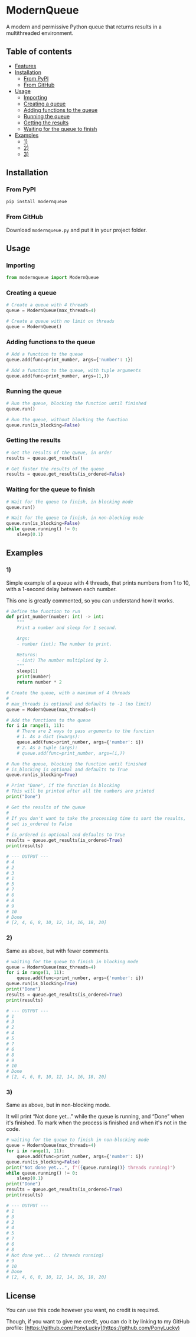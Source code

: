 # ModernQueue
A modern and permissive Python queue that returns results in a multithreaded environment.

## Table of contents
- [Features](#features)
- [Installation](#installation)
  - [From PyPI](#from-pypi)
  - [From GitHub](#from-github)
- [Usage](#usage)
  - [Importing](#importing)
  - [Creating a queue](#creating-a-queue)
  - [Adding functions to the queue](#adding-functions-to-the-queue)
  - [Running the queue](#running-the-queue)
  - [Getting the results](#getting-the-results)
  - [Waiting for the queue to finish](#waiting-for-the-queue-to-finish)
- [Examples](#examples)
  - [1)](#1)
  - [2)](#2)
  - [3)](#3)

## Installation
### From PyPI
```bash
pip install modernqueue
```

### From GitHub
Download `modernqueue.py` and put it in your project folder.

## Usage
### Importing
```python
from modernqueue import ModernQueue
```

### Creating a queue
```python
# Create a queue with 4 threads
queue = ModernQueue(max_threads=4)

# Create a queue with no limit on threads
queue = ModernQueue()
```

### Adding functions to the queue
```python
# Add a function to the queue
queue.add(func=print_number, args={'number': 1})

# Add a function to the queue, with tuple arguments
queue.add(func=print_number, args=(1,))
```

### Running the queue
```python
# Run the queue, blocking the function until finished
queue.run()

# Run the queue, without blocking the function
queue.run(is_blocking=False)
```

### Getting the results
```python
# Get the results of the queue, in order
results = queue.get_results()

# Get faster the results of the queue
results = queue.get_results(is_ordered=False)
```

### Waiting for the queue to finish
```python
# Wait for the queue to finish, in blocking mode
queue.run()

# Wait for the queue to finish, in non-blocking mode
queue.run(is_blocking=False)
while queue.running() != 0:
    sleep(0.1)
```

## Examples
### 1)
Simple example of a queue with 4 threads, that prints numbers from 1 to 10, with a 1-second delay between each number.

This one is greatly commented, so you can understand how it works.
```python
# Define the function to run
def print_number(number: int) -> int:
    """
    Print a number and sleep for 1 second.

    Args:
    - number (int): The number to print.

    Returns:
    - (int) The number multiplied by 2.
    """
    sleep(1)
    print(number)
    return number * 2

# Create the queue, with a maximum of 4 threads
#
# max_threads is optional and defaults to -1 (no limit)
queue = ModernQueue(max_threads=4)

# Add the functions to the queue
for i in range(1, 11):
    # There are 2 ways to pass arguments to the function
    # 1. As a dict (kwargs):
    queue.add(func=print_number, args={'number': i})
    # 2. As a tuple (args):
    # queue.add(func=print_number, args=(i,))

# Run the queue, blocking the function until finished
# is_blocking is optional and defaults to True
queue.run(is_blocking=True)

# Print "Done", if the function is blocking
# This will be printed after all the numbers are printed
print("Done")

# Get the results of the queue
# 
# If you don't want to take the processing time to sort the results,
# set is_ordered to False
# 
# is_ordered is optional and defaults to True
results = queue.get_results(is_ordered=True)
print(results)

# --- OUTPUT ---
# 4
# 2
# 3
# 1
# 5
# 7
# 6
# 8
# 9
# 10
# Done
# [2, 4, 6, 8, 10, 12, 14, 16, 18, 20]
```

### 2)
Same as above, but with fewer comments.
```python
# waiting for the queue to finish in blocking mode
queue = ModernQueue(max_threads=4)
for i in range(1, 11):
    queue.add(func=print_number, args={'number': i})
queue.run(is_blocking=True)
print("Done")
results = queue.get_results(is_ordered=True)
print(results)

# --- OUTPUT ---
# 1
# 3
# 2
# 4
# 5
# 7
# 6
# 8
# 9
# 10
# Done
# [2, 4, 6, 8, 10, 12, 14, 16, 18, 20]
```

### 3)
Same as above, but in non-blocking mode.

It will print “Not done yet…” while the queue is running, and “Done” when it's finished. To mark when the process is finished and when it's not in the code.
```python
# waiting for the queue to finish in non-blocking mode
queue = ModernQueue(max_threads=4)
for i in range(1, 11):
    queue.add(func=print_number, args={'number': i})
queue.run(is_blocking=False)
print("Not done yet...", f"({queue.running()} threads running)")
while queue.running() != 0:
    sleep(0.1)
print("Done")
results = queue.get_results(is_ordered=True)
print(results)

# --- OUTPUT ---
# 1
# 3
# 2
# 4
# 5
# 7
# 6
# 8
# Not done yet... (2 threads running)
# 9
# 10
# Done
# [2, 4, 6, 8, 10, 12, 14, 16, 18, 20]
```

## License
You can use this code however you want, no credit is required.

Though, if you want to give me credit, you can do it by linking to my GitHub profile:
[https://github.com/PonyLucky](https://github.com/PonyLucky)